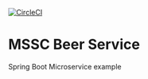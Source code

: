 [![CircleCI](https://circleci.com/gh/TinotendaKay/mssc-beer-service/tree/main.svg?style=svg)](https://circleci.com/gh/TinotendaKay/mssc-beer-service/tree/main)

# MSSC Beer Service

Spring Boot Microservice example